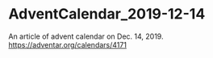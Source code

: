 # AdventCalendar_2019-12-14
An article of advent calendar on Dec. 14, 2019.
https://adventar.org/calendars/4171

